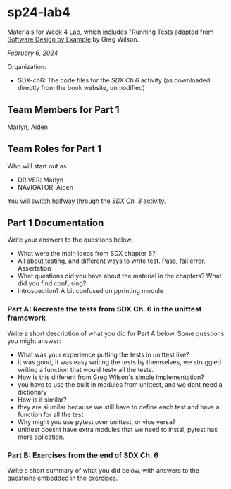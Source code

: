 # sp24-lab4
Materials for Week 4 Lab, which includes "Running Tests adapted from [Software Design by Example](https://third-bit.com/sdxpy/) by Greg Wilson.

_February 6, 2024_

Organization:
* SDX-ch6: The code files for the _SDX Ch.6_ activity (as downloaded directly from the book website, unmodified) 

## Team Members for Part 1
Marlyn, Aiden

## Team Roles for Part 1
Who will start out as
* DRIVER: Marlyn
* NAVIGATOR: Aiden

You will switch halfway through the _SDX Ch. 3_ activity.

## Part 1 Documentation

Write your answers to the questions below.

* What were the main ideas from SDX chapter 6?
* All about testing, and different ways to write test. Pass, fail error. Assertation 
* What questions did you have about the material in the chapters? What did you find confusing?
* introspection? A bit confused on pprinting module

### Part A: Recreate the tests from SDX Ch. 6 in the unittest framework

Write a short description of what you did for Part A below. Some questions you might answer: 
* What was your experience putting the tests in unittest like?
* it was good, it was easy writing the tests by themselves, we struggled writing a function that would testv all the tests.
* How is this different from Greg Wilson's simple implementation?
* you have to use the built in modules from unittest, and we dont need a dictionary 
* How is it similar?
* they are siumilar because we still have to define each test and have a function for all the test
* Why might you use pytest over unittest, or vice versa?
* unittest doesnt have extra modules that we need to instal, pytest has more aplication. 

### Part B: Exercises from the end of SDX Ch. 6

Write a short summary of what you did below, with answers to the questions embedded in the exercises.
